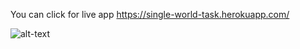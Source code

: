 You can click for live app https://single-world-task.herokuapp.com/

![alt-text](https://github.com/isasumer/single-world-task/blob/master/screen-capture%20(2).gif?raw=true)

